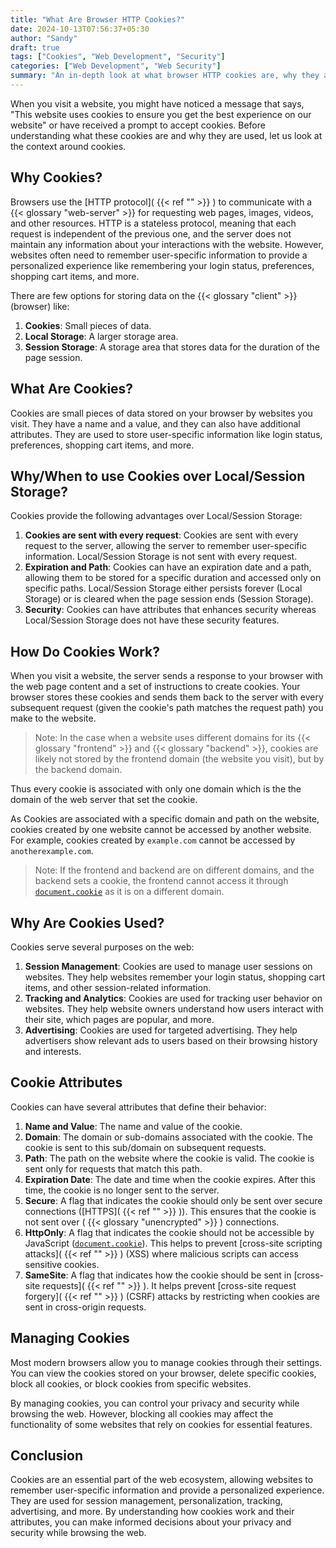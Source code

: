 ```yaml
---
title: "What Are Browser HTTP Cookies?"
date: 2024-10-13T07:56:37+05:30
author: "Sandy"
draft: true
tags: ["Cookies", "Web Development", "Security"]
categories: ["Web Development", "Web Security"]
summary: "An in-depth look at what browser HTTP cookies are, why they are used, how they work, and their attributes. Learn how cookies are used for session management, personalization, tracking, and advertising on the web."
---
```


When you visit a website, you might have noticed a message that says, "This website uses cookies to ensure you get the best experience on our website" or have received a prompt to accept cookies. Before understanding what these cookies are and why they are used, let us look at the context around cookies.

## Why Cookies?

Browsers use the [HTTP protocol]( {{< ref "" >}} ) to communicate with a {{< glossary "web-server" >}} for requesting web pages, images, videos, and other resources. HTTP is a stateless protocol, meaning that each request is independent of the previous one, and the server does not maintain any information about your interactions with the website. However, websites often need to remember user-specific information to provide a personalized experience like remembering your login status, preferences, shopping cart items, and more.

There are few options for storing data on the {{< glossary "client" >}} (browser) like:

1. **Cookies**: Small pieces of data.
2. **Local Storage**: A larger storage area.
3. **Session Storage**: A storage area that stores data for the duration of the page session.

## What Are Cookies?

Cookies are small pieces of data stored on your browser by websites you visit. They have a name and a value, and they can also have additional attributes. They are used to store user-specific information like login status, preferences, shopping cart items, and more.

## Why/When to use Cookies over Local/Session Storage?

Cookies provide the following advantages over Local/Session Storage:

1. **Cookies are sent with every request**: Cookies are sent with every request to the server, allowing the server to remember user-specific information. Local/Session Storage is not sent with every request.
2. **Expiration and Path**: Cookies can have an expiration date and a path, allowing them to be stored for a specific duration and accessed only on specific paths. Local/Session Storage either persists forever (Local Storage) or is cleared when the page session ends (Session Storage).
3. **Security**: Cookies can have attributes that enhances security whereas Local/Session Storage does not have these security features.

## How Do Cookies Work?

When you visit a website, the server sends a response to your browser with the web page content and a set of instructions to create cookies. Your browser stores these cookies and sends them back to the server with every subsequent request (given the cookie's path matches the request path) you make to the website.

> Note: In the case when a website uses different domains for its {{< glossary "frontend" >}} and {{< glossary "backend" >}}, cookies are likely not stored by the frontend domain (the website you visit), but by the backend domain.

Thus every cookie is associated with only one domain which is the the domain of the web server that set the cookie.

As Cookies are associated with a specific domain and path on the website, cookies created by one website cannot be accessed by another website. For example, cookies created by `example.com` cannot be accessed by `anotherexample.com`.

> Note: If the frontend and backend are on different domains, and the backend sets a cookie, the frontend cannot access it through [`document.cookie`](https://developer.mozilla.org/en-US/docs/Web/API/Document/cookie) as it is on a different domain.

## Why Are Cookies Used?

Cookies serve several purposes on the web:

1. **Session Management**: Cookies are used to manage user sessions on websites. They help websites remember your login status, shopping cart items, and other session-related information.
2. **Tracking and Analytics**: Cookies are used for tracking user behavior on websites. They help website owners understand how users interact with their site, which pages are popular, and more.
3. **Advertising**: Cookies are used for targeted advertising. They help advertisers show relevant ads to users based on their browsing history and interests.

## Cookie Attributes

Cookies can have several attributes that define their behavior:

1. **Name and Value**: The name and value of the cookie.
2. **Domain**: The domain or sub-domains associated with the cookie. The cookie is sent to this sub/domain on subsequent requests.
3. **Path**: The path on the website where the cookie is valid. The cookie is sent only for requests that match this path.
4. **Expiration Date**: The date and time when the cookie expires. After this time, the cookie is no longer sent to the server.
5. **Secure**: A flag that indicates the cookie should only be sent over secure connections ([HTTPS]( {{< ref "" >}} )). This ensures that the cookie is not sent over ( {{< glossary "unencrypted" >}} ) connections.
6. **HttpOnly**: A flag that indicates the cookie should not be accessible by JavaScript ([`document.cookie`](https://developer.mozilla.org/en-US/docs/Web/API/Document/cookie)). This helps to prevent [cross-site scripting attacks]( {{< ref "" >}} ) (XSS) where malicious scripts can access sensitive cookies.
7. **SameSite**: A flag that indicates how the cookie should be sent in [cross-site requests]( {{< ref "" >}} ). It helps prevent [cross-site request forgery]( {{< ref "" >}} ) (CSRF) attacks by restricting when cookies are sent in cross-origin requests.

## Managing Cookies

Most modern browsers allow you to manage cookies through their settings. You can view the cookies stored on your browser, delete specific cookies, block all cookies, or block cookies from specific websites.

By managing cookies, you can control your privacy and security while browsing the web. However, blocking all cookies may affect the functionality of some websites that rely on cookies for essential features.

## Conclusion

Cookies are an essential part of the web ecosystem, allowing websites to remember user-specific information and provide a personalized experience. They are used for session management, personalization, tracking, advertising, and more. By understanding how cookies work and their attributes, you can make informed decisions about your privacy and security while browsing the web.
